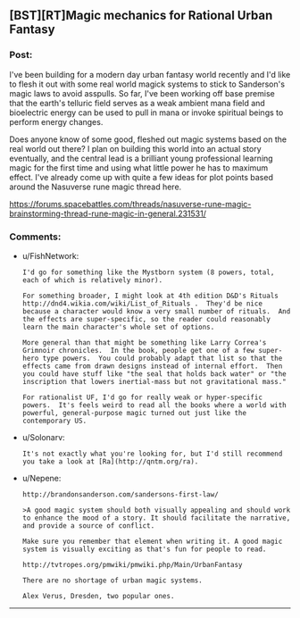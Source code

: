## [BST][RT]Magic mechanics for Rational Urban Fantasy

### Post:

I've been building for a modern day urban fantasy world recently and I'd like to flesh it out with some real world magick systems to stick to Sanderson's magic laws to avoid asspulls.  So far, I've been working off base premise that the earth's telluric field serves as a weak ambient mana field and bioelectric energy can be used to pull in mana or invoke spiritual beings to perform energy changes.   

Does anyone know of some good, fleshed out magic systems based on the real world out there?  I plan on building this world into an actual story eventually, and the central lead is a brilliant young professional learning magic for the first time and using what little power he has to maximum effect.  I've already come up with quite a few ideas for plot points based around the Nasuverse rune magic thread here.

https://forums.spacebattles.com/threads/nasuverse-rune-magic-brainstorming-thread-rune-magic-in-general.231531/



### Comments:

- u/FishNetwork:
  ```
  I'd go for something like the Mystborn system (8 powers, total, each of which is relatively minor).

  For something broader, I might look at 4th edition D&D's Rituals http://dnd4.wikia.com/wiki/List_of_Rituals .  They'd be nice because a character would know a very small number of rituals.  And the effects are super-specific, so the reader could reasonably learn the main character's whole set of options.

  More general than that might be something like Larry Correa's Grimnoir chronicles.  In the book, people get one of a few super-hero type powers.  You could probably adapt that list so that the effects came from drawn designs instead of internal effort.  Then you could have stuff like "the seal that holds back water" or "the inscription that lowers inertial-mass but not gravitational mass."

  For rationalist UF, I'd go for really weak or hyper-specific powers.  It's feels weird to read all the books where a world with powerful, general-purpose magic turned out just like the contemporary US.
  ```

- u/Solonarv:
  ```
  It's not exactly what you're looking for, but I'd still recommend you take a look at [Ra](http://qntm.org/ra).
  ```

- u/Nepene:
  ```
  http://brandonsanderson.com/sandersons-first-law/

  >A good magic system should both visually appealing and should work to enhance the mood of a story. It should facilitate the narrative, and provide a source of conflict.

  Make sure you remember that element when writing it. A good magic system is visually exciting as that's fun for people to read.

  http://tvtropes.org/pmwiki/pmwiki.php/Main/UrbanFantasy

  There are no shortage of urban magic systems.

  Alex Verus, Dresden, two popular ones.
  ```

---

